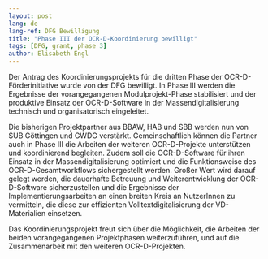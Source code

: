 ```yaml
---
layout: post
lang: de
lang-ref: DFG Bewilligung
title: "Phase III der OCR-D-Koordinierung bewilligt"
tags: [DFG, grant, phase 3]
author: Elisabeth Engl
---
```


Der Antrag des Koordinierungsprojekts für die dritten Phase der OCR-D-Förderinitiative wurde von der DFG bewilligt.
In Phase III werden die Ergebnisse der vorangegangenen Modulprojekt-Phase stabilisiert und der produktive Einsatz der
OCR-D-Software in der Massendigitalisierung technisch und organisatorisch eingeleitet.


Die bisherigen Projektpartner aus BBAW, HAB und SBB werden nun von SUB Göttingen und GWDG verstärkt. 
Gemeinschaftlich können die Partner auch in Phase III die Arbeiten der weiteren OCR-D-Projekte unterstützen und
koordinierend begleiten. Zudem soll die OCR-D-Software für ihren Einsatz in der Massendigitalisierung optimiert
und die Funktionsweise des OCR-D-Gesamtworkflows sichergestellt werden. Großer Wert wird darauf gelegt werden, 
die dauerhafte Betreuung und Weiterentwicklung der OCR-D-Software sicherzustellen und die Ergebnisse der
Implementierungsarbeiten an einen breiten Kreis an NutzerInnen zu vermitteln, die diese zur effizienten
Volltextdigitalisierung der VD-Materialien einsetzen.

Das Koordinierungsprojekt freut sich über die Möglichkeit, die Arbeiten der beiden vorangegangenen Projektphasen
weiterzuführen, und auf die Zusammenarbeit mit den weiteren OCR-D-Projekten. 